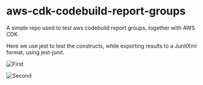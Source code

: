 # aws-cdk-codebuild-report-groups

A simple repo used to test aws codebuild report groups, together with AWS CDK.

Here we use jest to test the constructs, while exporting results to a JunitXml format, using jest-junit.

![First](https://imgur.com/gqa03ZR)

![Second](https://imgur.com/QENleoY)
